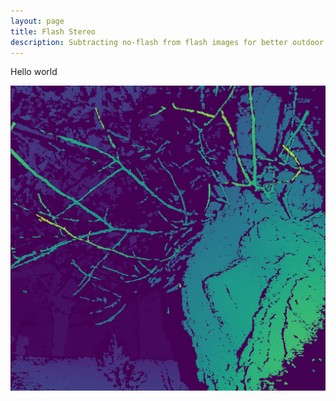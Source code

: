 ```yaml
---
layout: page
title: Flash Stereo
description: Subtracting no-flash from flash images for better outdoor stereo
---
```


Hello world

![Outdoor stereo](images/tree-stereo.jpg)

&nbsp;